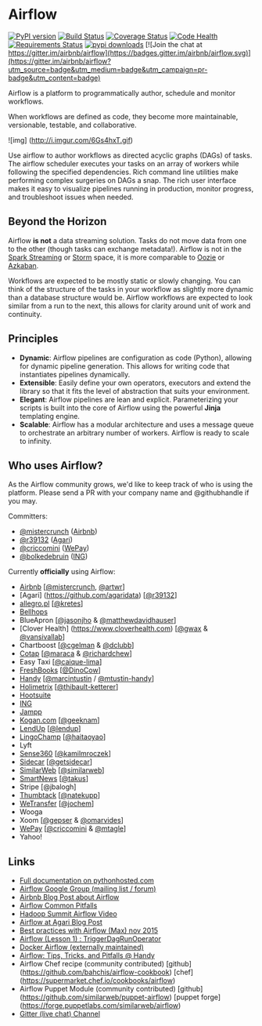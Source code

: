 # Airflow

[![PyPI version](https://badge.fury.io/py/airflow.svg)](https://badge.fury.io/py/airflow)
[![Build Status](https://travis-ci.org/airbnb/airflow.svg)](https://travis-ci.org/airbnb/airflow)
[![Coverage Status](https://coveralls.io/repos/airbnb/airflow/badge.svg?service=github)](https://coveralls.io/github/airbnb/airflow)
[![Code Health](https://landscape.io/github/airbnb/airflow/master/landscape.svg?style=flat)](https://landscape.io/github/airbnb/airflow/master)
[![Requirements Status](https://requires.io/github/airbnb/airflow/requirements.svg?branch=master)](https://requires.io/github/airbnb/airflow/requirements/?branch=master)
[![pypi downloads](https://img.shields.io/pypi/dm/airflow.svg)](https://pypi.python.org/pypi/airflow/)
[![Join the chat at https://gitter.im/airbnb/airflow](https://badges.gitter.im/airbnb/airflow.svg)](https://gitter.im/airbnb/airflow?utm_source=badge&utm_medium=badge&utm_campaign=pr-badge&utm_content=badge)

Airflow is a platform to programmatically author, schedule and monitor
workflows.

When workflows are defined as code, they become more maintainable,
versionable, testable, and collaborative.

![img] (http://i.imgur.com/6Gs4hxT.gif)

Use airflow to author workflows as directed acyclic graphs (DAGs) of tasks.
The airflow scheduler executes your tasks on an array of workers while
following the specified dependencies. Rich command line utilities make
performing complex surgeries on DAGs a snap. The rich user interface
makes it easy to visualize pipelines running in production,
monitor progress, and troubleshoot issues when needed.

## Beyond the Horizon

Airflow **is not** a data streaming solution. Tasks do not move data from
one to the other (though tasks can exchange metadata!). Airflow is not
in the [Spark Streaming](http://spark.apache.org/streaming/)
or [Storm](https://storm.apache.org/) space, it is more comparable to
[Oozie](http://oozie.apache.org/) or
[Azkaban](https://azkaban.github.io/).

Workflows are expected to be mostly static or slowly changing. You can think
of the structure of the tasks in your workflow as slightly more dynamic
than a database structure would be. Airflow workflows are expected to look
similar from a run to the next, this allows for clarity around
unit of work and continuity.

## Principles

- **Dynamic**:  Airflow pipelines are configuration as code (Python), allowing for dynamic pipeline generation. This allows for writing code that instantiates pipelines dynamically.
- **Extensible**:  Easily define your own operators, executors and extend the library so that it fits the level of abstraction that suits your environment.
- **Elegant**:  Airflow pipelines are lean and explicit. Parameterizing your scripts is built into the core of Airflow using the powerful **Jinja** templating engine.
- **Scalable**:  Airflow has a modular architecture and uses a message queue to orchestrate an arbitrary number of workers. Airflow is ready to scale to infinity.

## Who uses Airflow?

As the Airflow community grows, we'd like to keep track of who is using
the platform. Please send a PR with your company name and @githubhandle
if you may.

Committers:

* [@mistercrunch](https://github.com/mistercrunch) ([Airbnb](http://airbnb.io/))
* [@r39132](https://github.com/r39132) ([Agari](https://github.com/agaridata))
* [@criccomini](https://github.com/criccomini) ([WePay](http://www.wepay.com))
* [@bolkedebruin](https://github.com/bolkedebruin) ([ING](http://www.ing.com/))

Currently **officially** using Airflow:

* [Airbnb](http://airbnb.io/) [[@mistercrunch](https://github.com/mistercrunch), [@artwr](https://github.com/artwr)]
* [Agari] (https://github.com/agaridata) [[@r39132](https://github.com/r39132)]
* [allegro.pl](http://allegro.tech/) [[@kretes](https://github.com/kretes)]
* [Bellhops](https://github.com/bellhops)
* BlueApron [[@jasonjho](https://github.com/jasonjho) & [@matthewdavidhauser](https://github.com/matthewdavidhauser)]
* [Clover Health] (https://www.cloverhealth.com) [[@gwax](https://github.com/gwax) & [@vansivallab](https://github.com/vansivallab)]
* Chartboost [[@cgelman](https://github.com/cgelman) & [@dclubb](https://github.com/dclubb)]
* [Cotap](https://github.com/cotap/) [[@maraca](https://github.com/maraca) & [@richardchew](https://github.com/richardchew)]
* Easy Taxi [[@caique-lima](https://github.com/caique-lima)]
* [FreshBooks](https://github.com/freshbooks) [[@DinoCow](https://github.com/DinoCow)]
* [Handy](http://www.handy.com/careers/73115?gh_jid=73115&gh_src=o5qcxn) [[@marcintustin](https://github.com/marcintustin) / [@mtustin-handy](https://github.com/mtustin-handy)]
* [Holimetrix](http://holimetrix.com/) [[@thibault-ketterer](https://github.com/thibault-ketterer)]
* [Hootsuite](https://github.com/hootsuite)
* [ING](http://www.ing.com/)
* [Jampp](https://github.com/jampp)
* [Kogan.com](https://github.com/kogan) [[@geeknam](https://github.com/geeknam)]
* [LendUp](https://www.lendup.com/) [[@lendup](https://github.com/lendup)]
* [LingoChamp](http://www.liulishuo.com/) [[@haitaoyao](https://github.com/haitaoyao)]
* Lyft
* [Sense360](https://github.com/Sense360) [[@kamilmroczek](https://github.com/KamilMroczek)]
* [Sidecar](https://hello.getsidecar.com/) [[@getsidecar](https://github.com/getsidecar)]
* [SimilarWeb](https://www.similarweb.com/) [[@similarweb](https://github.com/similarweb)]
* [SmartNews](https://www.smartnews.com/) [[@takus](https://github.com/takus)]
* Stripe [@jbalogh]
* [Thumbtack](https://www.thumbtack.com/) [[@natekupp](https://github.com/natekupp)]
* [WeTransfer](https://github.com/WeTransfer) [[@jochem](https://github.com/jochem)]
* Wooga
* Xoom [[@gepser](https://github.com/gepser) & [@omarvides](https://github.com/omarvides)]
* [WePay](http://www.wepay.com) [[@criccomini](https://github.com/criccomini) & [@mtagle](https://github.com/mtagle)]
* Yahoo!

## Links

* [Full documentation on pythonhosted.com](http://pythonhosted.org/airflow/)
* [Airflow Google Group (mailing list / forum)](https://groups.google.com/forum/#!forum/airbnb_airflow)
* [Airbnb Blog Post about Airflow](http://nerds.airbnb.com/airflow/)
* [Airflow Common Pitfalls](https://github.com/airbnb/airflow/wiki/Airflow-Common-Pitfalls)
* [Hadoop Summit Airflow Video](https://www.youtube.com/watch?v=oYp49mBwH60)
* [Airflow at Agari Blog Post](http://agari.com/blog/airflow-agari)
* [Best practices with Airflow (Max) nov 2015](https://youtu.be/dgaoqOZlvEA)
* [Airflow (Lesson 1) : TriggerDagRunOperator](https://www.linkedin.com/pulse/airflow-lesson-1-triggerdagrunoperator-siddharth-anand?published=t)
* [Docker Airflow (externally maintained)](https://github.com/puckel/docker-airflow)
* [Airflow: Tips, Tricks, and Pitfalls @ Handy](https://medium.com/handy-tech/airflow-tips-tricks-and-pitfalls-9ba53fba14eb#.o2snqeoz7)
* Airflow Chef recipe (community contributed) [github] (https://github.com/bahchis/airflow-cookbook) [chef] (https://supermarket.chef.io/cookbooks/airflow)
* Airflow Puppet Module (community contributed) [github] (https://github.com/similarweb/puppet-airflow) [puppet forge] (https://forge.puppetlabs.com/similarweb/airflow)
* [Gitter (live chat) Channel](https://gitter.im/airbnb/airflow)
